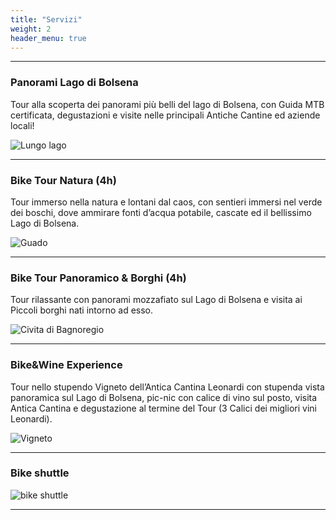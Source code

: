 ```yaml
---
title: "Servizi"
weight: 2
header_menu: true
---
```


---
### Panorami Lago di Bolsena

Tour alla scoperta dei panorami più belli del lago di Bolsena, con Guida MTB certificata, degustazioni e visite nelle principali Antiche Cantine ed aziende locali!

![Lungo lago](/images/lungo_lago_2.jpeg)

--- 

### Bike Tour Natura (4h)

Tour immerso nella natura e lontani dal caos, con sentieri immersi nel verde dei boschi, dove ammirare fonti d’acqua potabile, cascate ed il bellissimo Lago di Bolsena.

![Guado](/images/guado.jpeg)


---
### Bike Tour Panoramico & Borghi (4h)

Tour rilassante con panorami mozzafiato sul Lago di Bolsena e visita ai Piccoli borghi nati intorno ad esso.

![Civita di Bagnoregio](/images/civita_bagnoregio.jpeg)

---
### Bike&Wine Experience

Tour nello stupendo Vigneto dell’Antica Cantina Leonardi con stupenda vista panoramica sul Lago di Bolsena, pic-nic con calice di vino sul posto, visita Antica Cantina e degustazione al termine del Tour (3 Calici dei migliori vini Leonardi).

![Vigneto](/images/vigneto3.jpeg)

---

### Bike shuttle

![bike shuttle](/images/shuttle.jpeg)

---
